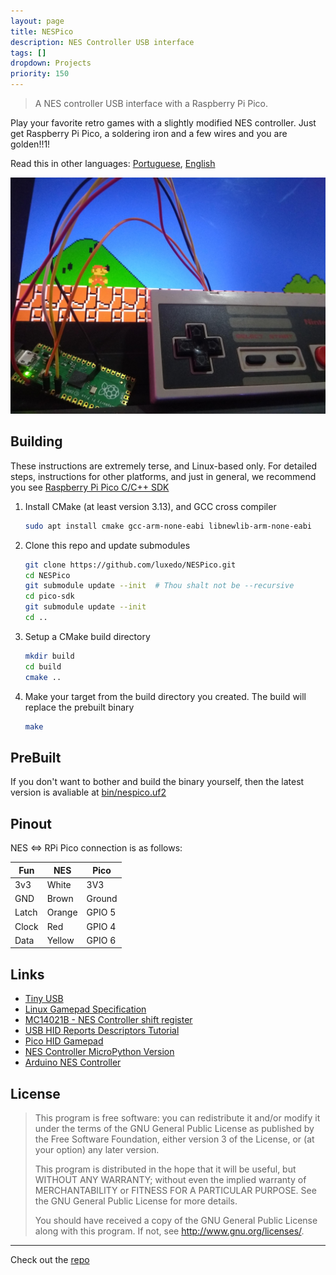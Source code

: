 ```yaml
---
layout: page
title: NESPico
description: NES Controller USB interface
tags: []
dropdown: Projects
priority: 150
---
```

<!-- Automatically generated. Run search_repos.rb to rebuild -->



> A NES controller USB interface with a Raspberry Pi Pico.

Play your favorite retro games with a slightly modified NES controller.
Just get Raspberry Pi Pico, a soldering iron and a few wires and you
are golden!!1!

Read this in other languages: [Portuguese](README-pt-BR.md), [English](README.md)

![NESPico Gamepad](https://raw.githubusercontent.com/luxedo/NESPico/master/NESPico.jpg)

## Building

These instructions are extremely terse, and Linux-based only. For detailed steps,
instructions for other platforms, and just in general, we recommend you see [Raspberry Pi Pico C/C++ SDK](https://rptl.io/pico-c-sdk)

1. Install CMake (at least version 3.13), and GCC cross compiler
   ```bash
   sudo apt install cmake gcc-arm-none-eabi libnewlib-arm-none-eabi
   ```
1. Clone this repo and update submodules
   ```bash
   git clone https://github.com/luxedo/NESPico.git
   cd NESPico
   git submodule update --init  # Thou shalt not be --recursive
   cd pico-sdk
   git submodule update --init
   cd ..
   ```
1. Setup a CMake build directory
   ```bash
   mkdir build
   cd build
   cmake ..
   ```
1. Make your target from the build directory you created. The build will
   replace the prebuilt binary
   ```bash
   make
   ```

## PreBuilt

If you don't want to bother and build the binary yourself, then the latest
version is avaliable at [bin/nespico.uf2](bin/nespico.uf2)

## Pinout

NES <=> RPi Pico connection is as follows:

| Fun   | NES    | Pico   |
| ----- | ------ | ------ |
| 3v3   | White  | 3V3    |
| GND   | Brown  | Ground |
| Latch | Orange | GPIO 5 |
| Clock | Red    | GPIO 4 |
| Data  | Yellow | GPIO 6 |

## Links

- [Tiny USB](https://github.com/hathach/tinyusb)
- [Linux Gamepad Specification](https://www.kernel.org/doc/html/latest/input/gamepad.html?highlight=gamepad)
- [MC14021B - NES Controller shift register](https://pdf1.alldatasheet.com/datasheet-pdf/view/11945/ONSEMI/MC14021BCP/+018W7UllREMIcPhBztzvlMb+/datasheet.pdf)
- [USB HID Reports Descriptors Tutorial](https://eleccelerator.com/tutorial-about-usb-hid-report-descriptors/)
- [Pico HID Gamepad](https://github.com/Drewol/rp2040-gamecon)
- [NES Controller MicroPython Version](https://github.com/printnplay/Pico-MicroPython/blob/main/NES2USB.py)
- [Arduino NES Controller](https://github.com/Grouflon/arduino-nes-controller/blob/master/src/nes/nes.ino)

## License

> This program is free software: you can redistribute it and/or modify it under the terms of the GNU General Public License as published by the Free Software Foundation, either version 3 of the License, or (at your option) any later version.
>
> This program is distributed in the hope that it will be useful, but WITHOUT ANY WARRANTY; without even the implied warranty of MERCHANTABILITY or FITNESS FOR A PARTICULAR PURPOSE. See the GNU General Public License for more details.
>
> You should have received a copy of the GNU General Public License along with this program. If not, see http://www.gnu.org/licenses/.

---
Check out the [repo](https://github.com/luxedo/NESPico)
